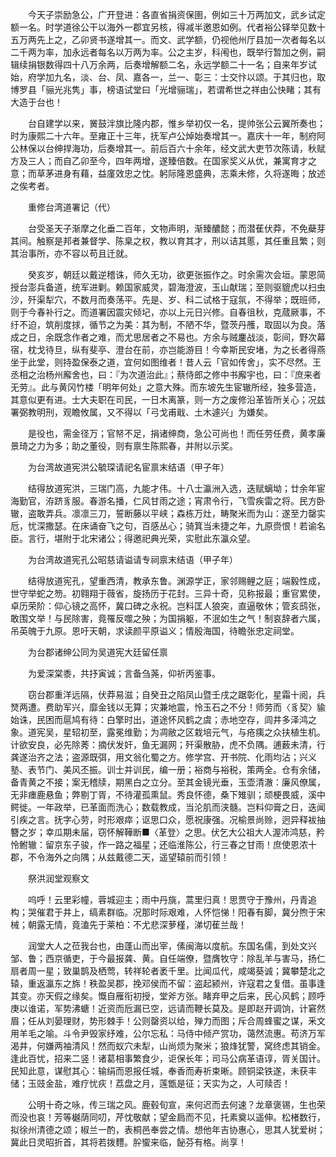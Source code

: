 <!-- { "loadSidebar": true } -->
　　今天子崇励急公，广开登进：各直省捐资保圉，例如三十万两加文，武乡试定额一名。时学道徐公干以海外一郡宜另核，得减半邀恩如例。代者裕公铎举见数十五万两先上之，乙卯贤书遂增其一。而文、武学额，仍视他州厅县加一次者每名以二千两为率，加永远者每名以万两为率。公之主岁，科闱也，既举行暂加之例，嗣辑续捐银数得四十八万余两，后奏增解额二名，永远学额二十一名；自来年岁试始，府学加九名，淡、台、凤、嘉各一，兰一、彰三：士交忭以颂。于其归也，取博罗县「骊光兆隽」事，榜语试堂曰「光增骊瑞」，若谓希世之祥由公快睹；其有大造于台也！

　　台自建学以来，黉鼓泮旗比隆内郡，惟乡举初仅一名，提帅张公云翼所奏也；时为康熙二十六年。至雍正十三年，抚军卢公焯始奏增其一。嘉庆十一年，制府阿公林保以台绅捍海功，后奏增其一。前后百六十余年，经文武大吏节次陈请，秋赋方及三人；而自乙卯至今，四年两增，遂臻倍数。在国家奖义从优，兼寓育才之意；而草茅进身有藉，益廑效忠之忱。躬际隆恩盛典，志乘未修，久将遂晦；放述之俟考者。

　　重修台湾道署记（代）

　　台受圣天子渐摩之化垂二百年，文物声明，渐臻醲懿；而潜萑伏莽，不免蘗芽其间。触察是邦者兼督学、陈臬之权，教以育其才，刑以诘其慝，其任重且繁；则其治事所，亦不容以苟且迁就。

　　癸亥岁，朝廷以戴逆稽诛，师久无功，欲更张振作之。时余需次会垣。蒙恩简授台澎兵备道，统军进剿。赖国家威灵，碧海澄波，玉山献瑞；至则驱貔虎以扫虫沙，歼渠犁穴，不数月而奏荡平。先是、岁、科二试格于寇氛，不得举；既班师，则于今春补行之。而道署因震灾倾圮，亦以上元日兴修。自春徂秋，克蒇厥事，不纡不迫，筑削度捄，循节之为美：其为制，不陋不华，暨茨丹雘，取固以为良。落成之日，余既念作者之难，而尤思居者之不易也。方余与贼鏖战淡，彰间，野次幕宿，枕戈待旦，纵有斐亭、澄台在前，亦岂能游目！今幸斯民安堵，为之长者得燕坐于此堂，则持盈保泰之道，宜何如图维者！昔人云「官如传舍」，实不尽然。王丞相之治杨州廨舍也，曰：『为次道治此』；蔡侍郎之修中书廨宇也，曰：『庶来者无劳』。此与黄冈竹楼「明年何处」之意大殊。而东坡先生宦辙所经，独多营造，其意似更有进。士大夫职在司民，一日木离篆，则一方之废修沿革皆所关心；况兹署弼教明刑，观瞻攸属，又不得以「弓戈甫戢、土木遽兴」为嫌矣。

　　是役也，需金径万；官帑不足，捐诸绅商，急公可尚也！而任劳任费，黄孝廉景琦之力为多；助之董役，则有禀生陈熙春，并附以示奖。

　　为台湾故道宪洪公毓琛请祀名宦禀末结语（甲子年）

　　结得放道宪洪，三瑞门高，九能才伟。十八士瀛洲入选，迭赋螭坳；廿余年宦海勤官，洊跻豸服。春游名播，仁风甘雨之途；宵肃令行，飞雪疾雷之将。民方卧辙，盗敢弄兵。凛凛三刀，誓断藤以平峡；森栋万灶，畴聚米而为山：遂至力罄实卮，忧深撒瑟。在床诵奋飞之句，百感丛心；骑箕当未捷之年，九原赍恨！若谕名臣。言行，堪附于北宋诸公；得邀祀典光荣，实慰此东瀛众望。

　　为台湾故道宪孔公昭慈请谥请专祠禀末结语（甲子年）

　　结得放道宪孔，望重西清，教承东鲁。渊源学正，家邻赐鲤之庭；端毅性成，世守举蛇之笏。初翱翔于薇省，旋扬历于花封。三异十奇，见称报最；重官累使，卓历荣阶：仰心镜之高怀，冀口碑之永祝。岂料匡人狼突，直逼敬休；管亥鸱张，敢围文举！与民除害，竟罹反噬之殃；为国捐躯，不泯如生之气！制哀辞者六属，吊英魄于九原。恩吁天朝，求读颜平原谥义；情殷海国，待瞻张忠定祠堂。

　　为台郡诸绅公同为吴道宪大廷留任禀

　　为爱深棠黍，共抒寅诚；言备刍荛，仰祈丙鉴事。

　　窃台郡重洋远隔，伏莽易滋；自癸丑之陷凤山暨壬戌之踞彰化，星霜十阅，兵燹两遭。费助军兴，靡金钱以无算；灾兼地震，怜玉石之不分！师劳而〈豸契〉貐始诛，民困而扈鸠有待：白擎时出，道途怀风鹤之虞；赤地空存，闾井多泽鸿之象。道宪吴，星轺初至，露冕维勤；为凋敝之区栽培元气，与疮痍之众扶植生机。计欲安良，必先除莠：摘伏发奸，鱼无漏网；歼渠散胁，虎不负隅。逋薮未清，行龚遂治齐之法；盗源既弭，用文翁化蜀之方。修学宫、开书院、化雨均沾；兴义塾、表节门、美风丕振。训士并训民，编一册；裕商与裕税，策两全。仓有余储，备青黄之不接；案无稽牍，期黑白之立分。至其金镜光垂，玉壶清澈：廉风僚属，无非瘗鹿悬鱼；弊剔丁胥，不待灌孤熏鼠。秀良怀德，桑下雉驯；顽梗畏威，溪中鳄徙。一年政举，已革面而洗心；数载教成，当沦肌而浃髓。岂料仰膏之日，迭闻引疾之言。抚字心劳，时形艰瘁；讴思口众，愿祝康强。况榆景尚赊，迥异释袚抽簪之岁；幸瓜期未届，窃怀解鞾断■〈革登〉之思。伏乞大公祖大人渥沛鸿慈，矜怜鲋辙：留京东子骏，作一路之福星；还临淮陈公，行三春之甘雨！庶使恩浓十郡，不令海外之向隅；从兹戴德二天，遥望辕前而引领！

　　祭洪润堂观察文

　　呜呼！云里彩幢，蓉城迎主；雨中丹旐，蒿里归真！思贾守于豫州，丹青追构；哭催君于井上，缟素群临。况那时际艰难，人怀恺悌！阳春有脚，冀分煦于宋械；朝露无情，竟溘先于莱柏：不尤悲深萝槿，涕切萑兰哉！

　　润堂大人之莅我台也，由蓬山而出宰，傃闽海以度航。东国名儒，到处文兴邹、鲁；西京循吏，于今最报龚、黄。自任端僚，暨膺牧守：除乱羊与害马，扬仁扇者周一星；致巢鹊及栖莺，转祥轮者袤千里。比闻瓜代，咸竭葵诚；冀攀楚北之辕，重返瀛东之旆！秩盈吴郡，挽邓侯而不留：盗起颍州，许寇君之复借。虽事逢其变。亦天假之缘矣。慨自雁衔初授，堂斧方张。睹弃甲之后来，民心风鹤；顾呼庚以谁诺，军势沸螗！近资而卮漏已空，远请而鞭长莫及。是即赵开调饷，计窘然眉；任从刘晏理财，势形棘手！公则罄资以给，殚力而图；斥合周蜂蜜之谋，釆文用羊毛之喻。斗令尹毁家纾难，公尔忘私：马侍中倾产赏功，蔼然流惠。苟济万军渴井，何嫌两袖清风！然而蚁穴未犁，山尚烦为聚米；狼烽犹警，窝终虑其销金。逢此百忧，招来二竖！诸葛相事繁食少，讵保长年；司马公病革语谆，胥关国计。民知此意，谋慰其心：输绢而恩报任城，奉香而寿祈束晰。顾铜梁铁遂，未获丰储；玉豉金盐，难疗忧疢！荔盘之月，莲甑是征；天实为之，人可赎否！

　　公明十奇之咏，传三瑞之风。鹿毂旬宣，来何迟而去何速？龙章褒锡，生也荣而没也哀！芳等樾荫同叨，芹忱敬献；望金扃而不见，托素奠以遥伸。松楮数行，拟徐州清德之颂；椒兰一酌，表桐邑奉尝之情。想他年吉协惠心，思其人犹爱树；冀此日灵昭折首，其将若拨麷。肸蠁来临，飶芬有格。尚享！  
　
